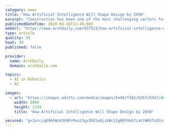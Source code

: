 ```yaml
---
category: news
title: "How Artificial Intelligence Will Shape Design by 2050"
excerpt: "Construction has been one of the most challenging sectors for artificial intelligence. British multinational infrastructure company Balfour Beatty published their predictions for 2050 in their Innovation Paper. The report outlines a series of conclusions: robots will work in teams to build complex structures using dynamic new materials ..."
publishedDateTime: 2020-04-16T11:45:00Z
webUrl: "https://www.archdaily.com/937523/how-artificial-intelligence-will-shape-design-by-2050/"
type: article
quality: 39
heat: 39
published: false

provider:
  name: ArchDaily
  domain: archdaily.com

topics:
  - AI in Robotics
  - AI

images:
  - url: "https://images.adsttc.com/media/images/5e94/f181/b357/6547/dd00/040a/large_jpg/ICD-ITKE.jpg?1586819442"
    width: 2000
    height: 1334
    title: "How Artificial Intelligence Will Shape Design by 2050"

secured: "g+IorciqK96FWcH3G9PrMxa13gx5DX1w0jzXWc12gREPVmSfiattWKkTo5Cns53OSR6DUgPmeUaq2Mk89054E/WhL6A4+XmKFZtO/Px0dtAoC4K5Cd6KG8IkpjBx2ziiJx8rgq4zVs4g8zx8Q5PyI6z0DjC2Bbc3IwneWiiz2F50Hrx7aJ13QSuAOX30SNqYdiH8KFEpyGhJX4rvLzMmnHjaG0lAwmuknQZD+JIQmdGuyYyPkhFgW7i4eNQgAs/SP7e6G+TA7/YN32bTKH+49gH6NDvHprFz6sdS2PQp0/N0i+5hisX+iekjvARRSgOB;1x+3gUWhkAGkj2eI73w+iQ=="
---
```


